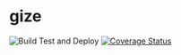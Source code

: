 # gize

![Build Test and Deploy](https://github.com/elias-ela/gize/workflows/gize%20build-test-deploy/badge.svg) [![Coverage Status](https://coveralls.io/repos/github/elias-ela/gize/badge.svg?branch=main)](https://coveralls.io/github/elias-ela/gize?branch=main)
